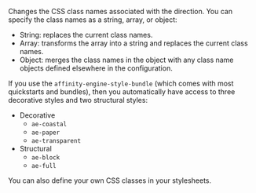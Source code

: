 Changes the CSS class names associated with the direction. You can specify the class names as a string, array, or object:
  * String: replaces the current class names.
  * Array: transforms the array into a string and replaces the current class names.
  * Object: merges the class names in the object with any class name objects defined elsewhere in the configuration.

If you use the `affinity-engine-style-bundle` (which comes with most quickstarts and bundles), then you automatically have access to three decorative styles and two structural styles:

  * Decorative
    * `ae-coastal`
    * `ae-paper`
    * `ae-transparent`
  * Structural
    * `ae-block`
    * `ae-full`

You can also define your own CSS classes in your stylesheets.
